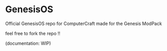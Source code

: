 # GenesisOS

Official GenesisOS repo for ComputerCraft made for the Genesis ModPack


feel free to fork the repo !!

(documentation: WIP)
